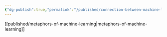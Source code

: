 ```yaml
---
{"dg-publish":true,"permalink":"/published/connection-between-machine-learning-and-human-learning/"}
---
```


[[published/metaphors-of-machine-learning\|metaphors-of-machine-learning]] 